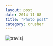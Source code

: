 ```yaml
---
layout: post
date: 2014-11-08
title: "Photo post"
category: crusher
---
```

![travisj](/images/3eaa1119a440a5462639d5da45355dc080f5aff3b0c2e5bec4e7b8815f7e65a9.jpg)
